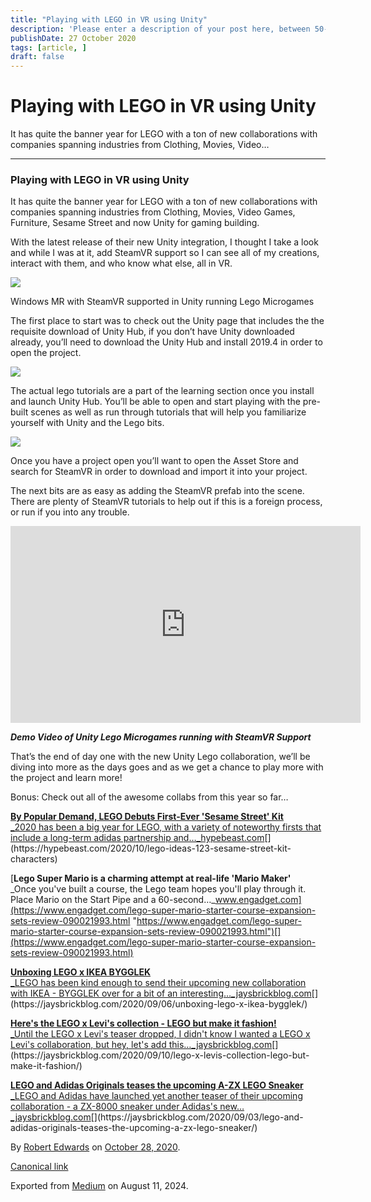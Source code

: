 ```yaml
---
title: "Playing with LEGO in VR using Unity"
description: 'Please enter a description of your post here, between 50-160 chars!'
publishDate: 27 October 2020
tags: [article, ]
draft: false
---
```

# Playing with LEGO in VR using Unity

It has quite the banner year for LEGO with a ton of new collaborations with companies spanning industries from Clothing, Movies, Video…

- - -

### Playing with LEGO in VR using Unity

It has quite the banner year for LEGO with a ton of new collaborations with companies spanning industries from Clothing, Movies, Video Games, Furniture, Sesame Street and now Unity for gaming building.

With the latest release of their new Unity integration, I thought I take a look and while I was at it, add SteamVR support so I can see all of my creations, interact with them, and who know what else, all in VR.

![](https://cdn-images-1.medium.com/max/800/1*2eyM8i_i-nBd55K8fLDByQ.jpeg)

Windows MR with SteamVR supported in Unity running Lego Microgames

The first place to start was to check out the Unity page that includes the the requisite download of Unity Hub, if you don’t have Unity downloaded already, you’ll need to download the Unity Hub and install 2019.4 in order to open the project.

![](https://cdn-images-1.medium.com/max/800/1*BWDG3f_Mc_UmtiC794gvXA.png)

The actual lego tutorials are a part of the learning section once you install and launch Unity Hub. You’ll be able to open and start playing with the pre-built scenes as well as run through tutorials that will help you familiarize yourself with Unity and the Lego bits.

![](https://cdn-images-1.medium.com/max/800/1*4sQbCV-zeXkpBDpHeOMJbA.png)

Once you have a project open you’ll want to open the Asset Store and search for SteamVR in order to download and import it into your project.

The next bits are as easy as adding the SteamVR prefab into the scene. There are plenty of SteamVR tutorials to help out if this is a foreign process, or run if you into any trouble.

<iframe width="560" height="315" src="https://www.youtube.com/embed/8n-FLq2ybC4?si=2da1wYHvLG4VXQZ9" title="YouTube video player" frameborder="0" allow="accelerometer; autoplay; clipboard-write; encrypted-media; gyroscope; picture-in-picture; web-share" referrerpolicy="strict-origin-when-cross-origin" allowfullscreen></iframe>

***Demo Video of Unity Lego Microgames running with SteamVR Support***

That’s the end of day one with the new Unity Lego collaboration, we’ll be diving into more as the days goes and as we get a chance to play more with the project and learn more!

Bonus: Check out all of the awesome collabs from this year so far…

[**By Popular Demand, LEGO Debuts First-Ever 'Sesame Street' Kit**  
_2020 has been a big year for LEGO, with a variety of noteworthy firsts that include a long-term adidas partnership and…_hypebeast.com](https://hypebeast.com/2020/10/lego-ideas-123-sesame-street-kit-characters "https://hypebeast.com/2020/10/lego-ideas-123-sesame-street-kit-characters")[](https://hypebeast.com/2020/10/lego-ideas-123-sesame-street-kit-characters)

[**Lego Super Mario is a charming attempt at real-life 'Mario Maker'**  
_Once you've built a course, the Lego team hopes you'll play through it. Place Mario on the Start Pipe and a 60-second…_www.engadget.com](https://www.engadget.com/lego-super-mario-starter-course-expansion-sets-review-090021993.html "https://www.engadget.com/lego-super-mario-starter-course-expansion-sets-review-090021993.html")[](https://www.engadget.com/lego-super-mario-starter-course-expansion-sets-review-090021993.html)

[**Unboxing LEGO x IKEA BYGGLEK**  
_LEGO has been kind enough to send their upcoming new collaboration with IKEA - BYGGLEK over for a bit of an interesting…_jaysbrickblog.com](https://jaysbrickblog.com/2020/09/06/unboxing-lego-x-ikea-bygglek/ "https://jaysbrickblog.com/2020/09/06/unboxing-lego-x-ikea-bygglek/")[](https://jaysbrickblog.com/2020/09/06/unboxing-lego-x-ikea-bygglek/)

[**Here's the LEGO x Levi's collection - LEGO but make it fashion!**  
_Until the LEGO x Levi's teaser dropped, I didn't know I wanted a LEGO x Levi's collaboration, but hey, let's add this…_jaysbrickblog.com](https://jaysbrickblog.com/2020/09/10/lego-x-levis-collection-lego-but-make-it-fashion/ "https://jaysbrickblog.com/2020/09/10/lego-x-levis-collection-lego-but-make-it-fashion/")[](https://jaysbrickblog.com/2020/09/10/lego-x-levis-collection-lego-but-make-it-fashion/)

[**LEGO and Adidas Originals teases the upcoming A-ZX LEGO Sneaker**  
_LEGO and Adidas have launched yet another teaser of their upcoming collaboration - a ZX-8000 sneaker under Adidas's new…_jaysbrickblog.com](https://jaysbrickblog.com/2020/09/03/lego-and-adidas-originals-teases-the-upcoming-a-zx-lego-sneaker/ "https://jaysbrickblog.com/2020/09/03/lego-and-adidas-originals-teases-the-upcoming-a-zx-lego-sneaker/")[](https://jaysbrickblog.com/2020/09/03/lego-and-adidas-originals-teases-the-upcoming-a-zx-lego-sneaker/)

By [Robert Edwards](https://medium.com/@robertcedwards) on [October 28, 2020](https://medium.com/p/299fc30980c2).

[Canonical link](https://medium.com/@robertcedwards/playing-with-lego-in-vr-using-unity-299fc30980c2)

Exported from [Medium](https://medium.com) on August 11, 2024.